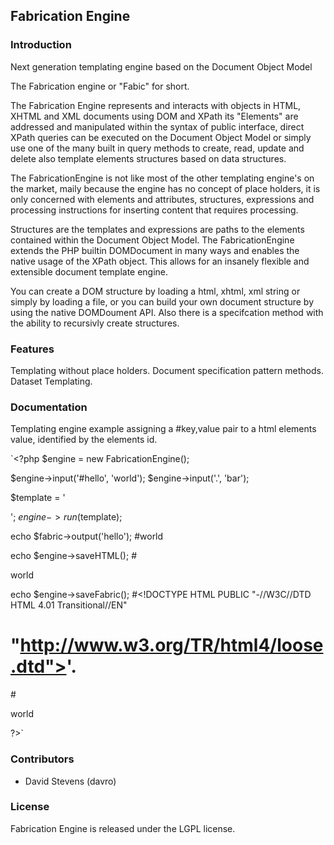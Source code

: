 ## Fabrication Engine

### Introduction

Next generation templating engine based on the Document Object Model

The Fabrication engine or "Fabic" for short.

The Fabrication Engine represents and interacts with objects in HTML, XHTML and 
XML documents using DOM and XPath its "Elements" are addressed and manipulated 
within the syntax of public interface, direct XPath queries can be executed on 
the Document Object Model or simply use one of the many built in query methods
to create, read, update and delete also template elements structures based on
data structures.

The FabricationEngine is not like most of the other templating engine's on the 
market, maily because the engine has no concept of place holders, it is only 
concerned with elements and attributes, structures, expressions and processing 
instructions for inserting content that requires processing. 

Structures are the templates and expressions are paths to the elements contained
within the Document Object Model. The FabricationEngine extends the PHP builtin 
DOMDocument in many ways and enables the native usage of the XPath object. 
This allows for an insanely flexible and extensible document template engine.

You can create a DOM structure by loading a html, xhtml, xml string or simply by
loading a file, or you can build your own document structure by using the native
DOMDoument API. Also there is a specifcation method with the ability to recursivly
create structures.


### Features

Templating without place holders.
Document specification pattern methods.
Dataset Templating.

### Documentation

Templating engine example assigning a #key,value pair to a html elements value,
identified by the elements id.

`<?php
$engine = new FabricationEngine();

$engine->input('#hello', 'world');
$engine->input('.', 'bar');

$template = '<html><head></head><body><div id="hello"></div></body></html>';
$engine->run($template);

echo $fabric->output('hello'); 
#world

echo $engine->saveHTML();
#<html><head></head><body><div id="hello">world</div></body></html>

echo $engine->saveFabric();
#<!DOCTYPE HTML PUBLIC "-//W3C//DTD HTML 4.01 Transitional//EN"
#   "http://www.w3.org/TR/html4/loose.dtd">'.
#<html><head></head><body><div id="hello">world</div></body></html>

?>`


### Contributors

* David Stevens (davro)


### License

Fabrication Engine is released under the LGPL license.

